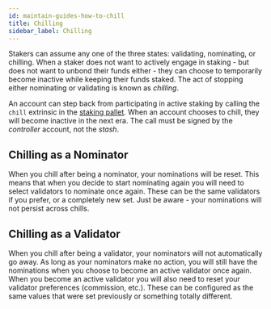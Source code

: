 ```yaml
---
id: maintain-guides-how-to-chill
title: Chilling
sidebar_label: Chilling
---
```


Stakers can assume any one of the three states: validating, nominating, or chilling. When a staker
does not want to actively engage in staking - but does not want to unbond their funds either - they
can choose to temporarily become inactive while keeping their funds staked. The act of stopping
either nominating or validating is known as _chilling_.

An account can step back from participating in active staking by calling the `chill` extrinsic in
the [staking pallet][chill extrinsic]. When an account chooses to chill, they will become inactive
in the next era. The call must be signed by the _controller_ account, not the _stash_.

## Chilling as a Nominator

When you chill after being a nominator, your nominations will be reset. This means that when you
decide to start nominating again you will need to select validators to nominate once again. These
can be the same validators if you prefer, or a completely new set. Just be aware - your nominations
will not persist across chills.

## Chilling as a Validator

When you chill after being a validator, your nominators will not automatically go away. As long as
your nominators make no action, you will still have the nominations when you choose to become an
active validator once again. When you become an active validator you will also need to reset your
validator preferences (commission, etc.). These can be configured as the same values that were set
previously or something totally different.

[chill extrinsic]:
  https://substrate.dev/rustdocs/v2.0.0-rc5/pallet_staking/enum.Call.html#variant.chill
